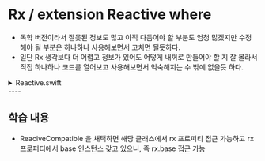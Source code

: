 # Rx / extension Reactive where
- 독학 버전이라서 잘못된 정보도 많고 아직 다듬어야 할 부분도 엄청 많겠지만 수정해야 될 부분은 하나하나 사용해보면서 고치면 될듯하다.
- 일단 Rx 생각보다 더 어렵고 정보가 있어도 어떻게 내꺼로 만들어야 할 지 잘 몰라서 직접 하나하나 코드를 열어보고 사용해보면서 익숙해지는 수 밖에 없을듯 하다.

<details>
<summary> Reactive.swift </summary>
<div markdown="1">

```swift

@dynamicMemberLookup
public struct Reactive<Base> {
    /// Base object to extend.
    public let base: Base

    /// Creates extensions with base object.
    ///
    /// - parameter base: Base object.
    public init(_ base: Base) {
        self.base = base
    }

    /// Automatically synthesized binder for a key path between the reactive
    /// base and one of its properties
    public subscript<Property>(dynamicMember keyPath: ReferenceWritableKeyPath<Base, Property>) -> Binder<Property> where Base: AnyObject {
        Binder(self.base) { base, value in
            base[keyPath: keyPath] = value
        }
    }
}

/// A type that has reactive extensions.
public protocol ReactiveCompatible {
    /// Extended type
    associatedtype ReactiveBase

    /// Reactive extensions.
    static var rx: Reactive<ReactiveBase>.Type { get set }

    /// Reactive extensions.
    var rx: Reactive<ReactiveBase> { get set }
}

extension ReactiveCompatible {
    /// Reactive extensions.
    public static var rx: Reactive<Self>.Type {
        get { Reactive<Self>.self }
        // this enables using Reactive to "mutate" base type
        // swiftlint:disable:next unused_setter_value
        set { }
    }

    /// Reactive extensions.
    public var rx: Reactive<Self> {
        get { Reactive(self) }
        // this enables using Reactive to "mutate" base object
        // swiftlint:disable:next unused_setter_value
        set { }
    }
}

import Foundation

/// Extend NSObject with `rx` proxy.
extension NSObject: ReactiveCompatible { }

```
</div>
</details>
----

## 학습 내용
- ReaciveCompatible 을 채택하면 해당 클래스에서 rx 프로퍼티 접근 가능하고 rx 프로퍼티에서 base 인스턴스 갖고 있으니, 즉 rx.base 접근 가능